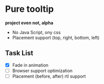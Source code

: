 Pure tooltip
============

**project even not, alpha**

* No Java Script, ony css
* Placement support (top, right, bottom, left)

Task List
---------

-[x] Fade in animation
-[ ] Browser support optimization
-[ ] Placement (before, after) rtl support
